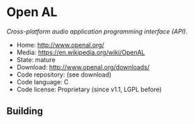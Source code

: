 # Open AL

_Cross-platform audio application programming interface (API)._

- Home: http://www.openal.org/
- Media: https://en.wikipedia.org/wiki/OpenAL
- State: mature
- Download: http://www.openal.org/downloads/
- Code repository: (see download)
- Code language: C
- Code license: Proprietary (since v1.1, LGPL before)

## Building

